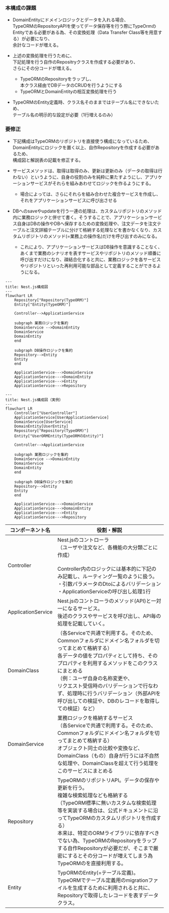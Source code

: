 ### 本構成の課題
- DomainEntityにドメインロジックとデータを入れる場合、  
TypeORMのRepositoryAPIを使ってデータ保存等を行う際にTypeOrmのEntityである必要がある為、その変換処理（Data Transfer Class等を用意する）が必要になり、  
余計なコードが増える。

- 上述の変換処理を行うために、  
下記処理を行う自作のRepositryクラスを作成する必要があり、  
さらにその分コードが増える。
    - TypeORMのRepositoryをラップし、  
本クラス経由でDBデータのCRUDを行うようにする
    - TypeORMとDomainEntityの相互変換処理を行う

- TypeORMのEntity定義時、クラス名そのままではテーブル名にできないため、  
テーブル名の明示的な設定が必要（1行増えるのみ）

### 要修正
- 下記構成はTypeORMのリポジトリを直接使う構成になっているため、  
DomainEntityにロジックを置く以上、自作Repositoryを作成する必要があるため、  
構成図と解説表の記載を修正する。

- サービスメソッドは、取得は取得のみ、更新は更新のみ（データの取得は行わない）というように、自身の役割のみを純粋に果たすようにし、アプリケーションサービスがそれらを組みあわせてロジックを作るようにする。
    - 場合によっては、さらにそれらを組み合わせた複合サービスを作成し、それをアプリケーションサービスに呼び出させる

- DBへのsaveやupdateを行う一連の処理は、カスタムリポジトリのメソッド内に業務ロジックと併せて書く。そうすることで、アプリケーションサービス自身はDBの操作やDBへ保存するための変換処理や、注文データを注文テーブルと注文詳細テーブルに分けて格納する処理などを書かなくなり、カスタムリポジトリのメソッド(=業務上の操作名)だけを呼び出すのみになる。
    - これにより、アプリケーションサービスはDB操作を意識することなく、あくまで業務のシナリオを表すサービスやリポジトリのメソッド順番に呼び出すだけになり、疎結合化すると共に、業務ロジックを各サービスやリポジトリといった再利用可能な部品として定義することができるようになる。

```mermaid
---
title: Nest.js構成図
---
flowchart LR
    Repository["Repository(TypeORM)"]
    Entity["Entity(TypeORM)"]

    Controller-->ApplicationService

    subgraph 業務ロジックを集約
    DomainService -->DomainEntity
    DomainService
    DomainEntity
    end

    subgraph DB操作ロジックを集約
    Repository-->Entity
    Entity
    end

    ApplicationService--->DomainService
    ApplicationService--->DomainEntity
    ApplicationService--->Entity
    ApplicationService--->Repository

```


```mermaid
---
title: Nest.js構成図（実例）
---
flowchart LR
    Controller["UserController"]
    ApplicationService[UserApplicationService]
    DomainService[UserService]
    DomainEntity[UserEntity]
    Repository["Repository(TypeORM)"]
    Entity["UserORMEntity(TypeORMのEntity)"]

    Controller-->ApplicationService

    subgraph 業務ロジックを集約
    DomainService -->DomainEntity
    DomainService
    DomainEntity
    end

    subgraph DB操作ロジックを集約
    Repository-->Entity
    Entity
    end

    ApplicationService--->DomainService
    ApplicationService--->DomainEntity
    ApplicationService--->Entity
    ApplicationService--->Repository

```

| コンポーネント名   | 役割・解説                                                                                                                                                                                                                                                                                                                                                                                            |
| ------------------ | ----------------------------------------------------------------------------------------------------------------------------------------------------------------------------------------------------------------------------------------------------------------------------------------------------------------------------------------------------------------------------------------------------- |
| Controller         | Nest.jsのコントローラ<br>（ユーザや注文など、各機能の大分類ごとに作成）<br><br>Controller内のロジックには基本的に下記のみ記載し、ルーティング一覧のように扱う。<br>・引数パラメータのDtoによるバリデーション<br>・ApplicationServiceの呼び出し処理1行<br>                                                                                                                                             |
| ApplicationService | Nest.jsのコントローラのメソッド(API)と一対一になるサービス。<br>後述のクラスやサービスを呼び出し、API毎の処理を記載していく。                                                                                                                                                                                                                                                                         |
| DomainClass        | （各Serviceで共通で利用する。そのため、Commonフォルダにドメイン名フォルダを切ってまとめて格納する）<br>各データの値をプロパティとして持ち、そのプロパティを利用するメソッドをこのクラスにまとめる<br>（例：ユーザ自身の名称変更や、<br>リクエスト受信時のバリデーションで行なわず、処理時に行うバリデーション（外部APIを呼び出しての検証や、DBのレコードを取得しての検証）など）                      |
| DomainService      | 業務ロジックを格納するサービス<br>（各Serviceで共通で利用する。そのため、Commonフォルダにドメイン名フォルダを切ってまとめて格納する）<br>オブジェクト同士の比較や変換など、DomainClass（もの）自身が行うには不自然な処理や、DomainClassを超えて行う処理をこのサービスにまとめる                                                                                                                       |
| Repository         | TypeORMのリポジトリAPI。データの保存や更新を行う。<br>複雑な検索処理なども格納する<br>（TypeORM標準に無いカスタムな検索処理等を実装する場合は、公式ドキュメントに沿ってTypeORMのカスタムリポジトリを作成する）<br>本来は、特定のORMライブラリに依存すべきでない為、TypeORMのRepositoryをラップする自作Repositoryが必要だが、そこまで厳密にするとその分コードが増えてしまう為TypeORMのを直接利用する。 |
| Entity             | TypORMのEntity(=テーブル定義)。<br>TypeORMでテーブル定義用のmigrationファイルを生成するために利用されると共に、Repositoryで取得したレコードを表すデータクラス。                                                                                                                                                                                                                                       |

